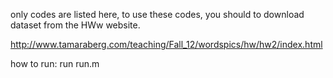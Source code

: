 only codes are listed here, to use these codes, you should to download dataset from the HWw website. 

http://www.tamaraberg.com/teaching/Fall_12/wordspics/hw/hw2/index.html

how to run: run run.m
